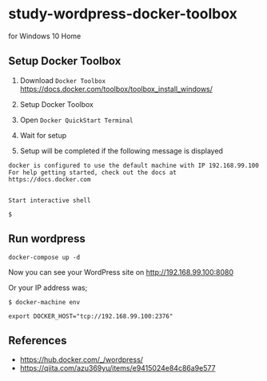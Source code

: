 # study-wordpress-docker-toolbox

for Windows 10 Home

## Setup Docker Toolbox

1. Download `Docker Toolbox`  
https://docs.docker.com/toolbox/toolbox_install_windows/

2. Setup Docker Toolbox
3. Open `Docker QuickStart Terminal`
4. Wait for setup
5. Setup will be completed if the following message is displayed

```
docker is configured to use the default machine with IP 192.168.99.100
For help getting started, check out the docs at https://docs.docker.com


Start interactive shell

$
```

## Run wordpress

```
docker-compose up -d
```

Now you can see your WordPress site on http://192.168.99.100:8080

Or your IP address was;

```
$ docker-machine env

export DOCKER_HOST="tcp://192.168.99.100:2376"
```

## References

- https://hub.docker.com/_/wordpress/
- https://qiita.com/azu369yu/items/e9415024e84c86a9e577
